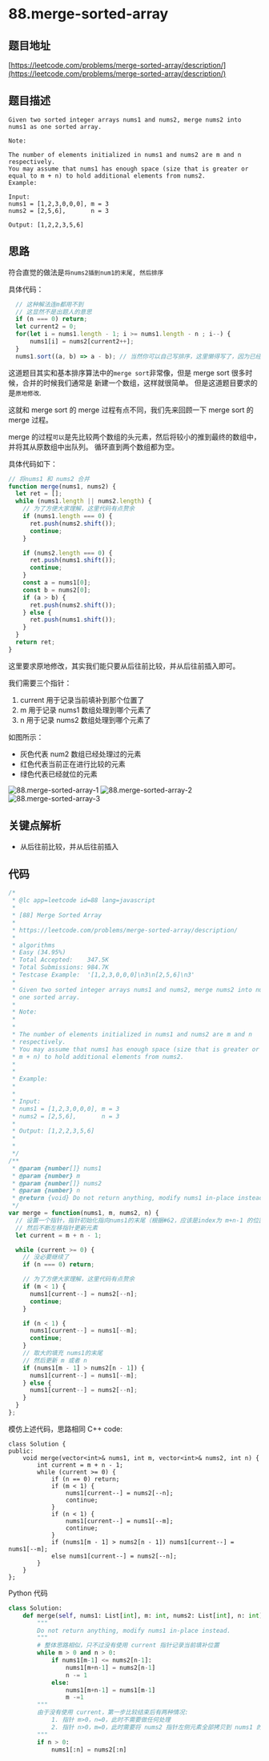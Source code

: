 # 88.merge-sorted-array

## 题目地址

[https://leetcode.com/problems/merge-sorted-array/description/](https://leetcode.com/problems/merge-sorted-array/description/)

## 题目描述

```text
Given two sorted integer arrays nums1 and nums2, merge nums2 into nums1 as one sorted array.

Note:

The number of elements initialized in nums1 and nums2 are m and n respectively.
You may assume that nums1 has enough space (size that is greater or equal to m + n) to hold additional elements from nums2.
Example:

Input:
nums1 = [1,2,3,0,0,0], m = 3
nums2 = [2,5,6],       n = 3

Output: [1,2,2,3,5,6]
```

## 思路

符合直觉的做法是`将nums2插到num1的末尾, 然后排序`

具体代码：

```javascript
  // 这种解法连m都用不到
  // 这显然不是出题人的意思
  if (n === 0) return;
  let current2 = 0;
  for(let i = nums1.length - 1; i >= nums1.length - n ; i--) {
      nums1[i] = nums2[current2++];
  }
  nums1.sort((a, b) => a - b); // 当然你可以自己写排序，这里懒得写了，因为已经偏离了题目本身
```

这道题目其实和基本排序算法中的`merge sort`非常像，但是 merge sort 很多时候，合并的时候我们通常是 新建一个数组，这样就很简单。 但是这道题目要求的是`原地修改`.

这就和 merge sort 的 merge 过程有点不同，我们先来回顾一下 merge sort 的 merge 过程。

merge 的过程`可以`是先比较两个数组的头元素，然后将较小的推到最终的数组中，并将其从原数组中出队列。 循环直到两个数组都为空。

具体代码如下：

```javascript
// 将nums1 和 nums2 合并
function merge(nums1, nums2) {
  let ret = [];
  while (nums1.length || nums2.length) {
    // 为了方便大家理解，这里代码有点赘余
    if (nums1.length === 0) {
      ret.push(nums2.shift());
      continue;
    }

    if (nums2.length === 0) {
      ret.push(nums1.shift());
      continue;
    }
    const a = nums1[0];
    const b = nums2[0];
    if (a > b) {
      ret.push(nums2.shift());
    } else {
      ret.push(nums1.shift());
    }
  }
  return ret;
}
```

这里要求原地修改，其实我们能只要从后往前比较，并从后往前插入即可。

我们需要三个指针：

1. current 用于记录当前填补到那个位置了
2. m 用于记录 nums1 数组处理到哪个元素了
3. n 用于记录 nums2 数组处理到哪个元素了

如图所示：

* 灰色代表 num2 数组已经处理过的元素
* 红色代表当前正在进行比较的元素
* 绿色代表已经就位的元素

![88.merge-sorted-array-1](../.gitbook/assets/88.merge-sorted-array-1.png) ![88.merge-sorted-array-2](../.gitbook/assets/88.merge-sorted-array-2.png) ![88.merge-sorted-array-3](../.gitbook/assets/88.merge-sorted-array-3.png)

## 关键点解析

* 从后往前比较，并从后往前插入

## 代码

```javascript
/*
 * @lc app=leetcode id=88 lang=javascript
 *
 * [88] Merge Sorted Array
 *
 * https://leetcode.com/problems/merge-sorted-array/description/
 *
 * algorithms
 * Easy (34.95%)
 * Total Accepted:    347.5K
 * Total Submissions: 984.7K
 * Testcase Example:  '[1,2,3,0,0,0]\n3\n[2,5,6]\n3'
 *
 * Given two sorted integer arrays nums1 and nums2, merge nums2 into nums1 as
 * one sorted array.
 *
 * Note:
 *
 *
 * The number of elements initialized in nums1 and nums2 are m and n
 * respectively.
 * You may assume that nums1 has enough space (size that is greater or equal to
 * m + n) to hold additional elements from nums2.
 *
 *
 * Example:
 *
 *
 * Input:
 * nums1 = [1,2,3,0,0,0], m = 3
 * nums2 = [2,5,6],       n = 3
 *
 * Output: [1,2,2,3,5,6]
 *
 *
 */
/**
 * @param {number[]} nums1
 * @param {number} m
 * @param {number[]} nums2
 * @param {number} n
 * @return {void} Do not return anything, modify nums1 in-place instead.
 */
var merge = function(nums1, m, nums2, n) {
  // 设置一个指针，指针初始化指向nums1的末尾（根据#62，应该是index为 m+n-1 的位置，因为nums1的长度有可能更长）
  // 然后不断左移指针更新元素
  let current = m + n - 1;

  while (current >= 0) {
    // 没必要继续了
    if (n === 0) return;

    // 为了方便大家理解，这里代码有点赘余
    if (m < 1) {
      nums1[current--] = nums2[--n];
      continue;
    }

    if (n < 1) {
      nums1[current--] = nums1[--m];
      continue;
    }
    // 取大的填充 nums1的末尾
    // 然后更新 m 或者 n
    if (nums1[m - 1] > nums2[n - 1]) {
      nums1[current--] = nums1[--m];
    } else {
      nums1[current--] = nums2[--n];
    }
  }
};
```

模仿上述代码，思路相同 C++ code:

```text
class Solution {
public:
    void merge(vector<int>& nums1, int m, vector<int>& nums2, int n) {
        int current = m + n - 1;
        while (current >= 0) {
            if (n == 0) return;
            if (m < 1) {
                nums1[current--] = nums2[--n];
                continue;
            }
            if (n < 1) {
                nums1[current--] = nums1[--m];
                continue;
            }
            if (nums1[m - 1] > nums2[n - 1]) nums1[current--] = nums1[--m];
            else nums1[current--] = nums2[--n];
        }
    }
};
```

Python 代码

```python
class Solution:
    def merge(self, nums1: List[int], m: int, nums2: List[int], n: int) -> None:
        """
        Do not return anything, modify nums1 in-place instead.
        """
        # 整体思路相似，只不过没有使用 current 指针记录当前填补位置
        while m > 0 and n > 0:
            if nums1[m-1] <= nums2[n-1]:
                nums1[m+n-1] = nums2[n-1]
                n -= 1
            else:
                nums1[m+n-1] = nums1[m-1]
                m -=1
        """
        由于没有使用 current，第一步比较结束后有两种情况:
            1. 指针 m>0，n=0，此时不需要做任何处理
            2. 指针 n>0，m=0，此时需要将 nums2 指针左侧元素全部拷贝到 nums1 的前 n 位
        """
        if n > 0:
            nums1[:n] = nums2[:n]
```

